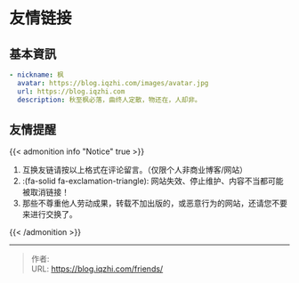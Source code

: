 # 友情链接


<!--
> 友链建设中！
> Warn: 超过两年未更新或长期挂掉的站点将被取消！
-->


## 基本資訊

```yaml
- nickname: 枫
  avatar: https://blog.iqzhi.com/images/avatar.jpg
  url: https://blog.iqzhi.com
  description: 秋至枫必落，曲终人定散，物还在，人却非。
```

## 友情提醒

{{< admonition info "Notice" true >}}

1. 互换友链请按以上格式在评论留言。（仅限个人非商业博客/网站） 
2. :(fa-solid fa-exclamation-triangle): 网站失效、停止维护、内容不当都可能被取消链接！
3. 那些不尊重他人劳动成果，转载不加出版的，或恶意行为的网站，还请您不要来进行交换了。

{{< /admonition >}}


---

> 作者:   
> URL: https://blog.iqzhi.com/friends/  

